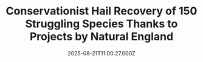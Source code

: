 ---
title: "Conservationist Hail Recovery of 150 Struggling Species Thanks to Projects by Natural England"
date: 2025-08-21T11:00:27.000Z
category: Human Kindness
externalLink: "https://www.goodnewsnetwork.org/conservationist-hail-recovery-of-150-struggling-species-thanks-to-projects-by-natural-england/"
image: ""
excerpt: "Two years ago, the UK government gave roughly $15 million to its own conservation organ called Natural England for the purpose of preventing species decline. Now, its report card has arrived, and its A+ work has seen the recovery of 150 struggling or declining species. Natural England used the money to fund 63 projects involving […] The post Conservationist Hail…"
---